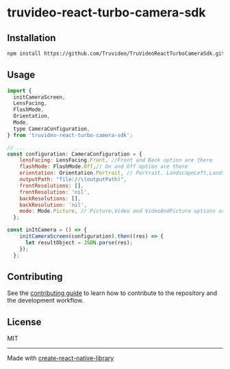 # truvideo-react-turbo-camera-sdk

## Installation

```sh
npm install https://github.com/Truvideo/TruVideoReactTurboCameraSdk.git
```

## Usage

```js
import {
  initCameraScreen,
  LensFacing,
  FlashMode,
  Orientation,
  Mode,
  type CameraConfiguration,
} from 'truvideo-react-turbo-camera-sdk';

// ...
const configuration: CameraConfiguration = {
    lensFacing: LensFacing.Front, //Front and Back option are there
    flashMode: FlashMode.Off,// On and Off option are there
    orientation: Orientation.Portrait, // Portrait, LandscapeLeft,LandscapeRight and PortraitReverse option are there
    outputPath: "file://\(outputPath)",
    frontResolutions: [],
    frontResolution: 'nil',
    backResolutions: [],
    backResolution: 'nil',
    mode: Mode.Picture, // Picture,Video and VideoAndPicture options are there
  };

const inItCamera = () => {
    initCameraScreen(configuration).then((res) => {
      let resultObject = JSON.parse(res);
    });
  };

```

## Contributing

See the [contributing guide](CONTRIBUTING.md) to learn how to contribute to the repository and the development workflow.

## License

MIT

---

Made with [create-react-native-library](https://github.com/callstack/react-native-builder-bob)